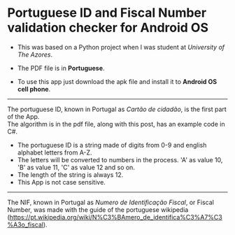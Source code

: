 Portuguese ID and Fiscal Number validation checker for Android OS
=== 

* This was based on a Python project when I was student at *University of The Azores*. 

* The PDF file is in **Portuguese**. 

* To use this app just download the apk file and install it to **Android OS cell phone**.

---

The portuguese ID, known in Portugal as *Cartão de cidadão*, is the first part of the App.  
The algorithm is in the pdf file, along with this post, has an example code in C#. 

* The portuguese ID is a string made of digits from 0-9 and english alphabet letters from A-Z. 
* The letters will be converted to numbers in the process. 'A' as value 10, 'B' as value 11, 'C' as value 12 and so on.
* The length of the string is always 12.
* This App is not case sensitive.
---

The NIF, known in Portugal as *Numero de Identificação Fiscal*, or Fiscal Number, was made with the guide of the portuguese wikipedia (https://pt.wikipedia.org/wiki/N%C3%BAmero_de_identifica%C3%A7%C3%A3o_fiscal). 
